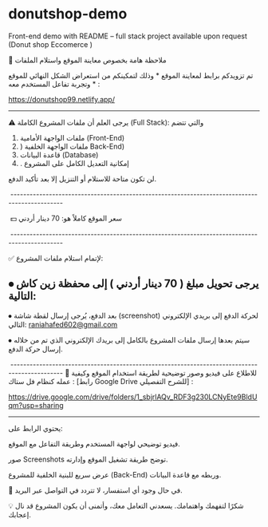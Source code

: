 # donutshop-demo
Front-end demo with README – full stack project available upon request (Donut shop Eccomerce )

🔹 ملاحظة هامة بخصوص معاينة الموقع واستلام الملفات

تم تزويدكم برابط لمعاينة الموقع * وذلك لتمكينكم من استعراض الشكل النهائي للموقع وتجربة تفاعل المستخدم معه * :


https://donutshop99.netlify.app/
_______________________________________________________

⚠️ يرجى العلم أن ملفات المشروع الكاملة (Full Stack): والتي تتضم

1.	ملفات الواجهة الأمامية (Front-End)
2.	)   ملفات الواجهة الخلفية Back-End)
3.	قاعدة البيانات  (Database)
4.	. إمكانية التعديل الكامل على المشروع

لن تكون متاحة للاستلام أو التنزيل إلا بعد تأكيد الدفع.

 ----------------------------------------------------------------------------------------------


 💵 سعر الموقع كاملاً هو: 70 دينار أردني

 ----------------------------------------------------------------------------------------------


✅ لإتمام استلام ملفات المشروع:

⦁	يرجى تحويل مبلغ ( 70 دينار أردني ) إلى محفظة زين كاش التالية:
-------

⦁	بعد الدفع، يُرجى إرسال لقطة شاشة (screenshot) لحركة الدفع إلى بريدي الإلكتروني التالي:
raniahafed602@gmail.com

⦁	سيتم بعدها إرسال ملفات المشروع بالكامل إلى بريدك الإلكتروني الذي تم من خلاله إرسال حركة الدفع.

 ----------------------------------------------------------------------------------------------
📎 للاطلاع على فيديو وصور توضيحية لطريقة استخدام الموقع وكيفية عمله كنظام فل ستاك :
[رابط Google Drive للشرح التفصيلي] :


https://drive.google.com/drive/folders/1_sbjrlAQv_RDF3g230LCNyEte9BldUqm?usp=sharing
________________________________________________________
يحتوي الرابط على:

فيديو توضيحي لواجهة المستخدم وطريقة التفاعل مع الموقع.

صور Screenshots توضح طريقة تشغيل الموقع وإدارته.

عرض سريع للبنية الخلفية للمشروع (Back-End) وربطه مع قاعدة البيانات.


📩 في حال وجود أي استفسار، لا تتردد في التواصل عبر البريد.

💡 شكرًا لتفهمك واهتمامك. يسعدني التعامل معك، وأتمنى أن يكون المشروع قد نال إعجابك.
